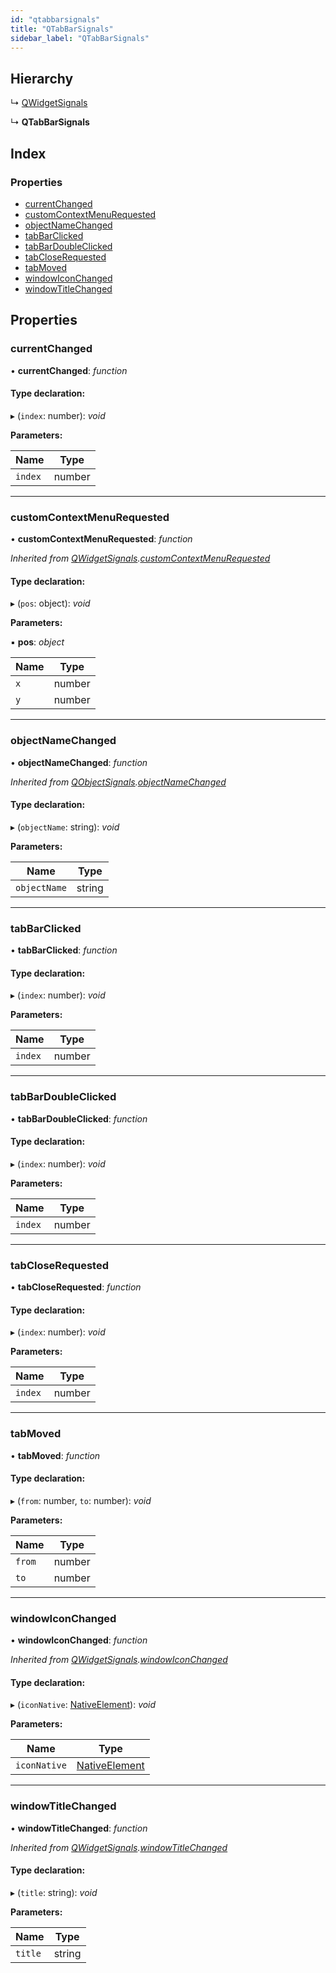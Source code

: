 ```yaml
---
id: "qtabbarsignals"
title: "QTabBarSignals"
sidebar_label: "QTabBarSignals"
---
```


## Hierarchy

  ↳ [QWidgetSignals](qwidgetsignals.md)

  ↳ **QTabBarSignals**

## Index

### Properties

* [currentChanged](qtabbarsignals.md#currentchanged)
* [customContextMenuRequested](qtabbarsignals.md#customcontextmenurequested)
* [objectNameChanged](qtabbarsignals.md#objectnamechanged)
* [tabBarClicked](qtabbarsignals.md#tabbarclicked)
* [tabBarDoubleClicked](qtabbarsignals.md#tabbardoubleclicked)
* [tabCloseRequested](qtabbarsignals.md#tabcloserequested)
* [tabMoved](qtabbarsignals.md#tabmoved)
* [windowIconChanged](qtabbarsignals.md#windowiconchanged)
* [windowTitleChanged](qtabbarsignals.md#windowtitlechanged)

## Properties

###  currentChanged

• **currentChanged**: *function*

#### Type declaration:

▸ (`index`: number): *void*

**Parameters:**

Name | Type |
------ | ------ |
`index` | number |

___

###  customContextMenuRequested

• **customContextMenuRequested**: *function*

*Inherited from [QWidgetSignals](qwidgetsignals.md).[customContextMenuRequested](qwidgetsignals.md#customcontextmenurequested)*

#### Type declaration:

▸ (`pos`: object): *void*

**Parameters:**

▪ **pos**: *object*

Name | Type |
------ | ------ |
`x` | number |
`y` | number |

___

###  objectNameChanged

• **objectNameChanged**: *function*

*Inherited from [QObjectSignals](qobjectsignals.md).[objectNameChanged](qobjectsignals.md#objectnamechanged)*

#### Type declaration:

▸ (`objectName`: string): *void*

**Parameters:**

Name | Type |
------ | ------ |
`objectName` | string |

___

###  tabBarClicked

• **tabBarClicked**: *function*

#### Type declaration:

▸ (`index`: number): *void*

**Parameters:**

Name | Type |
------ | ------ |
`index` | number |

___

###  tabBarDoubleClicked

• **tabBarDoubleClicked**: *function*

#### Type declaration:

▸ (`index`: number): *void*

**Parameters:**

Name | Type |
------ | ------ |
`index` | number |

___

###  tabCloseRequested

• **tabCloseRequested**: *function*

#### Type declaration:

▸ (`index`: number): *void*

**Parameters:**

Name | Type |
------ | ------ |
`index` | number |

___

###  tabMoved

• **tabMoved**: *function*

#### Type declaration:

▸ (`from`: number, `to`: number): *void*

**Parameters:**

Name | Type |
------ | ------ |
`from` | number |
`to` | number |

___

###  windowIconChanged

• **windowIconChanged**: *function*

*Inherited from [QWidgetSignals](qwidgetsignals.md).[windowIconChanged](qwidgetsignals.md#windowiconchanged)*

#### Type declaration:

▸ (`iconNative`: [NativeElement](../globals.md#nativeelement)): *void*

**Parameters:**

Name | Type |
------ | ------ |
`iconNative` | [NativeElement](../globals.md#nativeelement) |

___

###  windowTitleChanged

• **windowTitleChanged**: *function*

*Inherited from [QWidgetSignals](qwidgetsignals.md).[windowTitleChanged](qwidgetsignals.md#windowtitlechanged)*

#### Type declaration:

▸ (`title`: string): *void*

**Parameters:**

Name | Type |
------ | ------ |
`title` | string |
